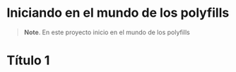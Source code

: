 
Iniciando en el mundo de los polyfills
================

> **Note**. En este proyecto inicio en el mundo de los polyfills

# Título 1